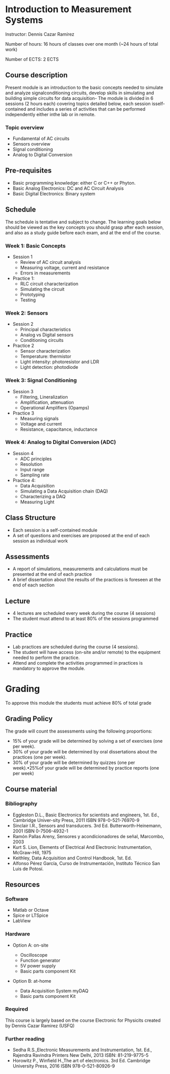 # Introduction to Measurement Systems

Instructor: Dennis Cazar Ramírez

Number of hours: 16 hours of classes over one month (~24 hours of total work)

Number of ECTS: 2 ECTS

## Course description

Present module is an introduction to the basic concepts needed to simulate and analyze signalconditioning circuits, develop skills in simulating and building simple circuits for data acquisition- 
The module is divided in 6 sessions (2 hours each) covering topics detailed below, each session isself-contained and includes a series of activities that can be performed independently either inthe lab or in remote.

### Topic overview

  * Fundamental of AC circuits
  * Sensors overview
  * Signal conditioning
  * Analog to Digital Conversion

## Pre-requisites

  * Basic programming knowledge: either C or C++ or Phyton.
  * Basic Analog Electronics: DC and AC Circuit Analysis 
  * Basic Digital Electronics: Binary system

## Schedule

The schedule is tentative and subject to change. The learning goals below should be viewed as the key concepts you should grasp after each session, and also as a study guide before each exam, and at the end of the course.

### Week 1: Basic Concepts
* Session 1
  * Review of AC circuit analysis
  * Measuring voltage, current and resistance
  * Errors in measurements
* Practice 1: 
  * RLC circuit characterization
  * Simulating the circuit
  * Prototyping
  * Testing
  
### Week 2: Sensors
* Session 2
  * Principal characteristics
  * Analog vs Digital sensors
  * Conditioning circuits
* Practice 2
  * Sensor characterization
  * Temperature: thermistor
  * Light intensity: photoresistor and LDR
  * Light detection: photodiode
  
 ### Week 3: Signal Conditioning
 * Session 3
   * Filtering, Lineralization
   * Amplification, attenuation
   * Operational Amplifiers (Opamps)
 * Practice 3
   * Measuring signals
   * Voltage and current
   * Resistance, capacitance, inductance
### Week 4: Analog to Digital Conversion (ADC)
* Session 4
  * ADC principles
  * Resolution
  * Input range
  * Sampling rate
* Practice 4: 
  * Data Acquisition
  * Simulating a Data Acquisition chain (DAQ)
  * Characterizing a DAQ
  * Measuring Light
  
## Class Structure
* Each session is a self-contained module
* A set of questions and exercises are proposed at the end of each session as individual work

## Assessments
* A report of simulations, measurements and calculations must be presented at the end of each practice
* A brief dissertation about the results of the practices is foreseen at the end of each section

## Lecture
* 4 lectures are scheduled every week during the course (4 sessions)
* The student must attend to at least 80% of the sessions programmed

## Practice
* Lab practices are scheduled during the course (4 sessions).
* The student will have access (on-site and/or remote) to the equipment needed to perform the practice.
* Attend and complete the activities programmed in practices is mandatory to approve the module.

# Grading
To approve this module the students must achieve 80% of total grade

## Grading Policy
The grade will count the assessments using the following proportions:
* 15% of your grade will be determined by solving a set of exercises (one per week).
* 30% of your grade will be determined by oral dissertations about the practices (one per week).
* 30% of your grade will be determined by quizzes (one per week).•25%of your grade will be determined by practice reports (one per week)

## Course material

### Bibliography
* Eggleston D.L., Basic Electronics for scientists and engineers, 1st. Ed., Cambridge Univer-sity Press, 2011 ISBN 978-0-521-76970-9
* Sinclair I.R., Sensors and transducers. 3rd Ed. Butterworth-Heinemann, 2001 ISBN 0-7506-4932-1
* Ramón Pallas Areny, Sensores y acondicionadores de señal, Marcombo, 2003 
* Kurt S. Lion, Elements of Electrical And Electronic Instrumentation, McGraw-Hill, 1975
* Keithley, Data Acquisition and Control Handbook, 1st. Ed.
* Alfonso Pérez García, Curso de Instrumentación, Instituto Técnico San Luis de Potosí.


## Resources

### Software
* Matlab or Octave
* Spice or LTSpice
* LabView

### Hardware
* Option A: on-site
  * Oscilloscope
  * Function generator
  * 5V power supply
  * Basic parts component Kit
  
* Option B: at-home
  * Data Acquisition System myDAQ
  * Basic parts component Kit

### Required

This course is largely based on the course Electronic for Physicits created by Dennis Cazar Ramirez (USFQ) 

### Further reading

* Sedha R.S.,Electronic Measurements and Instrumentation, 1st. Ed.,  Rajendra Ravindra Printers New Delhi, 2013 ISBN: 81-219-9775-5
* Horowitz P., Winfield H.,The art of electronics. 3rd Ed. Cambridge University Press, 2016 ISBN 978-0-521-80926-9
